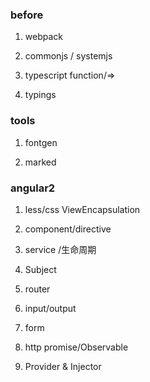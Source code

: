 ### before

1. webpack

2. commonjs / systemjs

3. typescript function/=>

4. typings

### tools

1. fontgen

2. marked

### angular2

1. less/css  ViewEncapsulation

2. component/directive

3. service /生命周期

4. Subject

5. router

6. input/output

7. form

8. http promise/Observable

9. Provider & Injector
